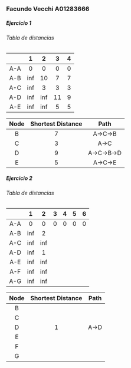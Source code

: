 ### Facundo Vecchi A01283666

##### Ejercicio 1
###### Tabla de distancias
|     |  1  |  2  |  3  |  4  |
|:---:|:---:|:---:|:---:|:---:|
| A-A |  0  |  0  |  0  |  0  |
| A-B | inf | 10  |  7  |  7  |
| A-C | inf |  3  |  3  |  3  |
| A-D | inf | inf | 11  |  9  |
| A-E | inf | inf |  5  |  5  |

| Node | Shortest Distance |    Path    |
|:----:|:-----------------:|:----------:|
|  B   |         7         |  A->C->B   |
|  C   |         3         |    A->C    |
|  D   |         9         | A->C->B->D |
|  E   |         5         |  A->C->E   |


##### Ejercicio 2

###### Tabla de distancias
|     |  1  |  2  |  3  |  4  |  5  |  6  |
|:---:|:---:|:---:|:---:|:---:|:---:|:---:|
| A-A |  0  |  0  |  0  |  0  |  0  |  0  |
| A-B | inf |  2  |     |     |     |     |
| A-C | inf | inf |     |     |     |     |
| A-D | inf |  1  |     |     |     |     |
| A-E | inf | inf |     |     |     |     |
| A-F | inf | inf |     |     |     |     |
| A-G | inf | inf |     |     |     |     |

| Node | Shortest Distance | Path |
|:----:|:-----------------:|:----:|
|  B   |                   |      |
|  C   |                   |      |
|  D   |         1         | A->D |
|  E   |                   |      |
|  F   |                   |      |
|  G   |                   |      |
